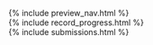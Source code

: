 {% include preview_nav.html %}    
{% include record_progress.html %}    
{% include submissions.html %}    

